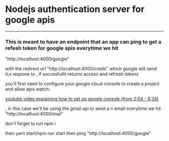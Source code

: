 # Nodejs authentication server for google apis

---
### This is meant to have an endpoint that an app can ping to get a refesh token for google apis everytime we hit 
"http://localhost:4000/google"

with the redirect url 
"http://localhost:4000/creds" which google will send it;s respone to , if succesfullit returns access and refresh tokens

you'll first need to configure your google cloud console to create a project and allow apis watch:

[youtube video explaining how to set up google console (from 2:04 - 6:35)](https://www.youtube.com/watch?v=0KoZSVnTnkA)

, in this case we'll be using the gmail api to send a n email everytime we hit 
"http://localhost:4000/mail"

don't forget to run npm i 

then yarn start/npm run start then ping "http://localhost:4000/google"

